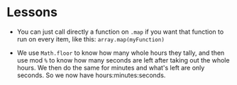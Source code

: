 # Lessons

- You can just call directly a function on `.map` if you want that function to run on every item, like this: `array.map(myFunction)`

- We use `Math.floor` to know how many whole hours they tally, and then use mod `%` to know how many seconds are left after taking out the whole hours. We then do the same for minutes and what's left are only seconds. So we now have hours:minutes:seconds.
